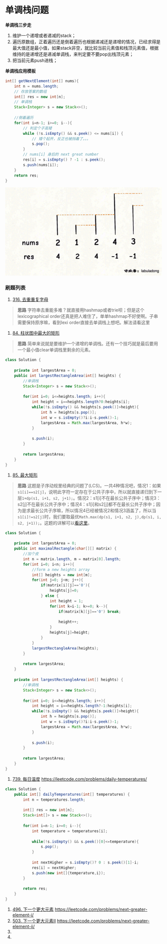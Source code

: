 # 单调栈问题

**单调栈三步走**
1. 维护一个递增或者递减的stack；
1. 遍历原数组，正着遍历还是倒着遍历也根据递减还是递增的情况，已经求得是最大值还是最小值，如果stack非空，就比较当前元素值和栈顶元素值，根据维持的是递增还是递减单调栈，来判定要不要pop出栈顶元素；
1. 把当前元素push进栈；

**单调栈应用模板**
```java
int[] getNextElement(int[] nums){
    int n = nums.length;
    // 存放答案的数组
    int[] res = new int[n];
    // 单调栈
    Stack<Integer> s = new Stack<>();

    //倒着遍历
    for(int i=n-1; i>=0; i--){
        // 判定个子高矮
        while (!s.isEmpty() && s.peek() <= nums[i]) {
            // 矮个起开，反正也被挡着了。。。
            s.pop();
        }
        // nums[i] 身后的 next great number
        res[i] = s.isEmpty() ? -1 : s.peek();
        s.push(nums[i]);
    }
    return res;
}
``` 
![](./pictures/monoq1.jpeg)

### 刷题列表
1. [316. 去重重复字母](https://leetcode.com/problems/remove-duplicate-letters/)
> **思路** 字符串去重能多难？就直接用hashmap或者trie呗；但是这个lexicographical order还真是把人难住了，单单hashmap不好使啊。子串需要保持原序嘛，看到lexi order直接去单调栈上想吧。解法请看这里[](./coding/classic/strings?id=去重重复字母)
>
1. [84. 柱状图中最大的矩形](https://leetcode.com/problems/largest-rectangle-in-histogram/) 
>   **思路** 简单来说就是要维护一个递增的单调栈。还有一个技巧就是最后要用一个最小值clear单调栈里剩余的元素。
>
```java
class Solution {
    
    private int largestArea = 0;
    public int largestRectangleArea(int[] heights) {
        //单调栈
        Stack<Integer> s = new Stack<>();
        
        for(int i=0; i<=heights.length; i++){
            int height = i==heights.length?0:heights[i];
            while(!s.isEmpty() && heights[s.peek()]>height){
                int h = heights[s.pop()];
                int w = s.isEmpty()?i:i-s.peek()-1;
                largestArea = Math.max(largestArea, h*w);
            }
            
            s.push(i);
        }
        
        return largestArea;
    }
}
```
1. [85. 最大矩形](https://leetcode.com/problems/maximal-rectangle/) 
>   **思路** 这题是子序动规里经典的问题了(LCS)。一共4种情况吧，情况1：如果`s1[i]==s2[j]`，说明此字符一定存在于公共子序中，所以就直接递归到下一层`1+dp(s1, i+1, s2, j+1);`。情况2：s1[i]不在最长公共子序中；情况3：s2[j]不在最长公共子序中；情况4：s1[i]和s2[j]都不在最长公共子序中；因为是求最长公共子序嘛，所以情况4已经被情况2和情况3涵盖了，所以当`s1[i]!=s2[j]`时，我们要取最优`Math.max(dp(s1, i+1, s2, j),dp(s1, i, s2, j+1));`。这题的详解可以[看这里](./coding/dp/sebusequence?id=最长公共子序列)。
>
```java
class Solution {
    
    private int largestArea = 0;
    public int maximalRectangle(char[][] matrix) {
        //加个皮
        int n = matrix.length, m = matrix[0].length;
        for(int i=0; i<n; i++){
            //form a new heights array
            int[] heights = new int[m];
            for(int j=0; j<m; j++){
                if(matrix[i][j]=='0'){
                    heights[j]=0;
                } else {
                    int height = 1;
                    for(int k=i-1; k>=0; k--){
                        if(matrix[k][j]=='0') break;
                            
                        height++;
                    }
                    heights[j]=height;
                }
            }
            largestRectangleArea(heights);
        }
        
        return largestArea;
    }
    
    private int largestRectangleArea(int[] heights) {
        //单调栈
        Stack<Integer> s = new Stack<>();
        
        for(int i=0; i<=heights.length; i++){
            int height = i==heights.length?-1:heights[i];
            while(!s.isEmpty() && heights[s.peek()]>height){
                int h = heights[s.pop()];
                int w = s.isEmpty()?i:i-s.peek()-1;
                largestArea = Math.max(largestArea, h*w);
            }
            
            s.push(i);
        }
        
        return largestArea;
    }
}
```

1. [739. 每日温度](每日温度) https://leetcode.com/problems/daily-temperatures/
```java
class Solution {
    public int[] dailyTemperatures(int[] temperatures) {
        int n = temperatures.length;
        
        int[] res = new int[n];
        Stack<int[]> s = new Stack<>();

        for(int i=n-1; i>=0; i--){
            int temperature = temperatures[i];
            
            while(!s.isEmpty() && s.peek()[0]<=temperature){
                s.pop();
            }
            
            int nextHigher = s.isEmpty()? 0 : s.peek()[1]-i;
            res[i] = nextHigher;
            s.push(new int[]{temperature,i});
        }
        
        return res;
    }
}
```

1. [496. 下一个更大元素]() https://leetcode.com/problems/next-greater-element-i/
1. [503. 下一个更大元素II]() https://leetcode.com/problems/next-greater-element-ii/
1. []()
1. []()